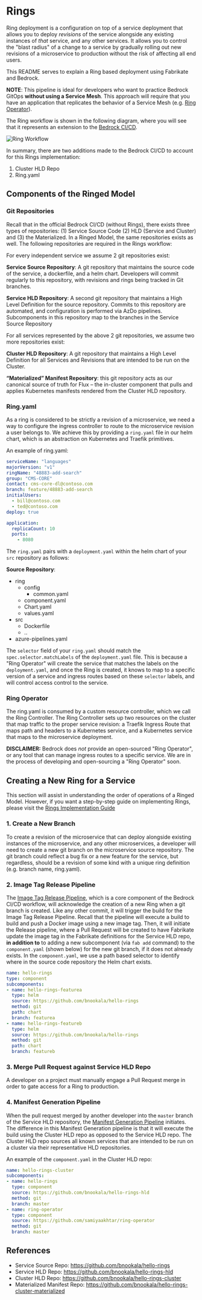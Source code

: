 # Rings

Ring deployment is a configuration on top of a service deployment that allows you to deploy *revisions* of the service alongside any existing instances of *that* service, and any other services. It allows you to control the "blast radius" of a change to a service by gradually rolling out new revisions of a microservice to production without the risk of affecting all end users.

This README serves to explain a Ring based deployment using Fabrikate and Bedrock.

**NOTE**: This pipeline is ideal for developers who want to practice Bedrock GitOps **without using a Service Mesh**. This approach will require that you have an application that replicates the behavior of a Service Mesh (e.g. [Ring Operator](https://github.com/microsoft/bedrock/tree/rings/gitops/rings#ring-operator)).

The Ring workflow is shown in the following diagram, where you will see that it represents an extension to the [Bedrock CI/CD](https://github.com/microsoft/bedrock/tree/master/gitops).

![Ring Workflow](./images/ring-workflow.png)

In summary, there are two additions made to the Bedrock CI/CD to account for this Rings implementation:

1. Cluster HLD Repo
2. Ring.yaml

## Components of the Ringed Model

### Git Repositories

Recall that in the official Bedrock CI/CD (without Rings), there exists three types of repositories: (1) Service Source Code (2) HLD (Service and Cluster) and (3) the Materialized. In a Ringed Model, the same repositories exists as well. The following repositories are required in the Rings workflow:

For every independent service we assume 2 git repositories exist:

**Service Source Repository**: A git repository that maintains the source code of the service, a dockerfile, and a helm chart. Developers will commit regularly to this repository, with revisions and rings being tracked in Git branches.

**Service HLD Repository**: A second git repository that maintains a High Level Definition for the source repository. Commits to this repository are automated, and configuration is performed via AzDo pipelines. Subcomponents in this repository map to the branches in the Service Source Repository

For all services represented by the above 2 git repositories, we assume two more repositories exist:

**Cluster HLD Repository**: A git repository that maintains a High Level Definition for all Services and Revisions that are intended to be run on the Cluster.

**“Materialized” Manifest Repository**: this git repository acts as our canonical source of truth for Flux – the in-cluster component that pulls and applies Kubernetes manifests rendered from the Cluster HLD repository.

### Ring.yaml
As a ring is considered to be strictly a revision of a microservice, we need a way to configure the ingress controller to route to the microservice revision a user belongs to. We achieve this by providing a `ring.yaml` file in our helm chart, which is an abstraction on Kubernetes and Traefik primitives.

An example of ring.yaml:

```yaml
serviceName: "languages"
majorVersion: "v1"
ringName: "48883-add-search"
group: "CMS-CORE"
contact: cms-core-dl@contoso.com
branch: feature/48883-add-search
initialUsers:
  - bill@contoso.com
  - ted@contoso.com
deploy: true

application:
  replicaCount: 10
  ports:
    - 8080
```

The `ring.yaml` pairs with a `deployment.yaml` within the helm chart of your `src` repository as follows:

**Source Repository**:
 * ring
   * config
       * common.yaml
   * component.yaml
   * Chart.yaml
   * values.yaml
 * src
   * Dockerfile
   * ..
 * azure-pipelines.yaml

The `selector` field of your `ring.yaml` should match the `spec.selector.matchLabels` of the `deployment.yaml` file. This is because a "Ring Operator" will create the service that matches the labels on the `deployment.yaml`, and once the Ring is created, it knows to map to a specific version of a service and ingress routes based on these `selector` labels, and will control access control to the service.

### Ring Operator
The ring.yaml is consumed by a custom resource controller, which we call the Ring Controller. The Ring Controller sets up two resources on the cluster that map traffic to the proper service revision: a Traefik Ingress Route that maps path and headers to a Kubernetes service, and a Kubernetes service that maps to the microservice deployment.

**DISCLAIMER:** Bedrock does *not* provide an open-sourced "Ring Operator", or any tool that can manage ingress routes to a specific service. We are in the process of developing and open-sourcing a "Ring Operator" soon.

## Creating a New Ring for a Service

This section will assist in understanding the order of operations of a Ringed Model. However, if you want a step-by-step guide on implementing Rings, please visit the [Rings Implementation Guide](./RingsImplementation.md)

### 1. Create a New Branch

To create a revision of the microservice that can deploy alongside existing instances of the microservice, and any other microservices, a developer will need to create a new git branch on the microservice source repository. The git branch could reflect a bug fix or a new feature for the service, but regardless, should be a revision of some kind with a unique ring definition (e.g. branch name, ring.yaml).

### 2. Image Tag Release Pipeline

The [Image Tag Release Pipeline](https://github.com/microsoft/bedrock/blob/rings/gitops/azure-devops/ImageTagRelease.md), which is a core component of the Bedrock CI/CD workflow, will acknowledge the creation of a new Ring when a git branch is created. Like any other commit, it will trigger the build for the Image Tag Release Pipeline. Recall that the pipeline will execute a build to build and push a Docker image using a new image tag. Then, it will initiate the Release pipeline, where a Pull Request will be created to have Fabrikate  update the image tag in the Fabrikate definitions for the Service HLD repo, __in addition to__ to adding a new subcomponent (via `fab add` command) to the `component.yaml` (shown below) for the new git branch, if it does not already exists. In the `component.yaml`, we use a path based selector to identify where in the source code repository the Helm chart exists.

```yaml
name: hello-rings
type: component
subcomponents:
- name: hello-rings-featurea
  type: helm
  source: https://github.com/bnookala/hello-rings
  method: git
  path: chart
  branch: featurea
- name: hello-rings-featureb
  type: helm
  source: https://github.com/bnookala/hello-rings
  method: git
  path: chart
  branch: featureb
```

### 3. Merge Pull Request against Service HLD Repo

A developer on a project must manually engage a Pull Request merge in order to gate access for a Ring to production.

### 4. Manifest Generation Pipeline

When the pull request merged by another developer into the `master` branch of the Service HLD repository, the [Manifest Generation Pipeline](https://github.com/microsoft/bedrock/blob/master/gitops/azure-devops/ManifestGeneration.md) initiates. The difference in this Manifest Generation pipeline is that it will execute the build using the Cluster HLD repo as opposed to the Service HLD repo. The Cluster HLD repo sources all known services that are intended to be run on a cluster via their representative HLD repositories.

An example of the `component.yaml` in the Cluster HLD repo:

```yaml
name: hello-rings-cluster
subcomponents:
- name: hello-rings
  type: component
  source: https://github.com/bnookala/hello-rings-hld
  method: git
  branch: master
- name: ring-operator
  type: component
  source: https://github.com/samiyaakhtar/ring-operator
  method: git
  branch: master
```


## References

- Service Source Repo: https://github.com/bnookala/hello-rings
- Service HLD Repo: https://github.com/bnookala/hello-rings-hld
- Cluster HLD Repo: https://github.com/bnookala/hello-rings-cluster
- Materialized Manifest Repo: https://github.com/bnookala/hello-rings-cluster-materialized
